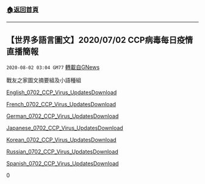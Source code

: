 ###  [:house:返回首頁](https://github.com/ourhimalayas/txt)
---

## 【世界多語言圖文】2020/07/02 CCP病毒每日疫情直播簡報
`2020-08-02 03:04 GM77` [轉載自GNews](https://gnews.org/zh-hant/282772/)

戰友之家圖文摘要組及小語種組

[English\_0702\_CCP\_Virus\_Updates](https://s3.amazonaws.com/gnews-media-offload/wp-content/uploads/2020/08/02025831/English_0702_CCP_Virus_Updates.pdf)[Download](https://s3.amazonaws.com/gnews-media-offload/wp-content/uploads/2020/08/02025831/English_0702_CCP_Virus_Updates.pdf)

[French\_0702\_CCP\_Virus\_Updates](https://s3.amazonaws.com/gnews-media-offload/wp-content/uploads/2020/08/02025835/French_0702_CCP_Virus_Updates.pdf)[Download](https://s3.amazonaws.com/gnews-media-offload/wp-content/uploads/2020/08/02025835/French_0702_CCP_Virus_Updates.pdf)

[German\_0702\_CCP\_Virus\_Updates](https://s3.amazonaws.com/gnews-media-offload/wp-content/uploads/2020/08/02025838/German_0702_CCP_Virus_Updates.pdf)[Download](https://s3.amazonaws.com/gnews-media-offload/wp-content/uploads/2020/08/02025838/German_0702_CCP_Virus_Updates.pdf)

[Japanese\_0702\_CCP\_Virus\_Updates](https://s3.amazonaws.com/gnews-media-offload/wp-content/uploads/2020/08/02025842/Japanese_0702_CCP_Virus_Updates.pdf)[Download](https://s3.amazonaws.com/gnews-media-offload/wp-content/uploads/2020/08/02025842/Japanese_0702_CCP_Virus_Updates.pdf)

[Korean\_0702\_CCP\_Virus\_Updates](https://s3.amazonaws.com/gnews-media-offload/wp-content/uploads/2020/08/02025845/Korean_0702_CCP_Virus_Updates.pdf)[Download](https://s3.amazonaws.com/gnews-media-offload/wp-content/uploads/2020/08/02025845/Korean_0702_CCP_Virus_Updates.pdf)

[Russian\_0702\_CCP\_Virus\_Updates](https://s3.amazonaws.com/gnews-media-offload/wp-content/uploads/2020/08/02025849/Russian_0702_CCP_Virus_Updates.pdf)[Download](https://s3.amazonaws.com/gnews-media-offload/wp-content/uploads/2020/08/02025849/Russian_0702_CCP_Virus_Updates.pdf)

[Spanish\_0702\_CCP\_Virus\_Updates](https://s3.amazonaws.com/gnews-media-offload/wp-content/uploads/2020/08/02025853/Spanish_0702_CCP_Virus_Updates.pdf)[Download](https://s3.amazonaws.com/gnews-media-offload/wp-content/uploads/2020/08/02025853/Spanish_0702_CCP_Virus_Updates.pdf)

0
